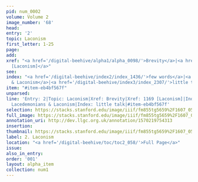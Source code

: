 ```yaml
---
pid: num_0002
volume: Volume 2
image_number: '68'
head: 
entry: '2'
topic: Laconism
first_letter: 1-25
page: 
add: 
xref: "<a href='/digital-beehive/alpha1/alpha_0098/'>Brevity</a>|<a href='/digital-beehive/toc/toc2_227/'>1169
  [Laconism]</a>"
see: 
index: "<a href='/digital-beehive/index2/index_1436/'>few words</a>|<a href='/digital-beehive/index3/index_2183/'>Lacedemonians
  & Laconism</a>|<a href='/digital-beehive/index3/index_2307/'>little talk</a>"
item: "#item-eb4bf567f"
unparsed: 
line: 'Entry: 2|Topic: Laconism|Xref: Brevity|Xref: 1169 [Laconism]|Index: few words|Index:
  Lacedemonians & Laconism|Index: little talk|#item-eb4bf567f'
selection: https://stacks.stanford.edu/image/iiif/fm855tg5659%2F1607_0535/824,774,2946,448/full/0/default.jpg
full_image: https://stacks.stanford.edu/image/iiif/fm855tg5659%2F1607_0535/full/full/0/default.jpg
annotation_uri: http://dev.llgc.org.uk/annotation/1570219754313
insertion: 
thumbnail: https://stacks.stanford.edu/image/iiif/fm855tg5659%2F1607_0535/824,774,600,180/250,/0/default.jpg
label: 2. Laconism
location: "<a href='/digital-beehive/toc/toc2_058/'>Full Page</a>"
issue: 
also_in_entry: 
order: '001'
layout: alpha_item
collection: num1
---
```

